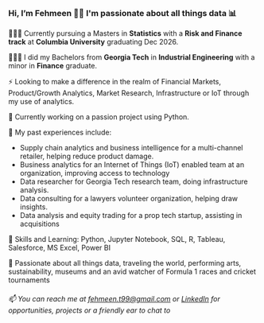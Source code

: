 ### Hi, I’m Fehmeen 👋🏽 I'm passionate about all things data 📊
👩🏽‍💻 Currently pursuing a Masters in **Statistics** with a **Risk and Finance track** at **Columbia University** graduating Dec 2026.

👩🏽‍💻 I did my Bachelors from **Georgia Tech** in **Industrial Engineering** with a minor in **Finance** graduate. 

⚡ Looking to make a difference in the realm of Financial Markets, Product/Growth Analytics, Market Research, Infrastructure or IoT through my use of analytics.

🌱 Currently working on a passion project using Python.

👀 My past experiences include:
   - Supply chain analytics and business intelligence for a multi-channel retailer, helping reduce product damage.
   - Business analytics for an Internet of Things (IoT) enabled team at an organization, improving access to technology
   - Data researcher for Georgia Tech research team, doing infrastructure analysis.
   - Data consulting for a lawyers volunteer organization, helping draw insights.
   - Data analysis and equity trading for a prop tech startup, assisting in acquisitions

🧮 Skills and Learning: Python, Jupyter Notebook, SQL, R, Tableau, Salesforce, MS Excel, Power BI

💞️ Passionate about all things data, traveling the world, performing arts, sustainability, museums and an avid watcher of Formula 1 races and cricket tournaments

###### 📫 You can reach me at fehmeen.t99@gmail.com or [LinkedIn](https://www.linkedin.com/in/fehmeentariq/) for opportunities, projects or a friendly ear to chat to


<!---
fehmeen-tariq/fehmeen-tariq is a ✨ special ✨ repository because its `README.md` (this file) appears on your GitHub profile.
You can click the Preview link to take a look at your changes.
--->
